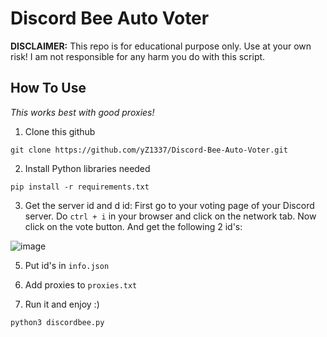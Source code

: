 # Discord Bee Auto Voter

**DISCLAIMER:** This repo is for educational purpose only. Use at your own risk! I am not responsible for any harm you do with this script.

## How To Use

_This works best with good proxies!_

1. Clone this github
```
git clone https://github.com/yZ1337/Discord-Bee-Auto-Voter.git
```

2. Install Python libraries needed
```
pip install -r requirements.txt
```

3. Get the server id and d id:
First go to your voting page of your Discord server.
Do `ctrl + i` in your browser and click on the network tab.
Now click on the vote button.
And get the following 2 id's:

![image](https://github.com/yZ1337/Discord-Bee-Auto-Voter/assets/32521997/926529cb-060e-40e4-96ad-75e5414114b7)

5. Put id's in `info.json`

6. Add proxies to `proxies.txt`

7. Run it and enjoy :)
```
python3 discordbee.py
```


